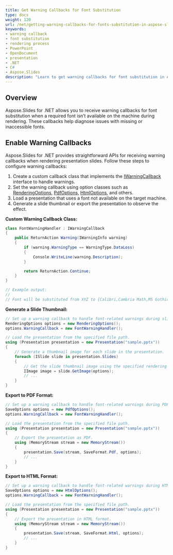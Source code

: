 ```yaml
---
title: Get Warning Callbacks for Font Substitution
type: docs
weight: 120
url: /net/getting-warning-callbacks-for-fonts-substitution-in-aspose-slides/
keywords:
- warning callback
- font substitution
- rendering process
- PowerPoint
- OpenDocument
- presentation
- .NET
- C#
- Aspose.Slides
description: "Learn to get warning callbacks for font substitution in Aspose.Slides for .NET and display PowerPoint and OpenDocument presentations accurately."
---
```


## **Overview**

Aspose.Slides for .NET allows you to receive warning callbacks for font substitution when a required font isn’t available on the machine during rendering. These callbacks help diagnose issues with missing or inaccessible fonts.

## **Enable Warning Callbacks**

Aspose.Slides for .NET provides straightforward APIs for receiving warning callbacks when rendering presentation slides. Follow these steps to configure warning callbacks:

1. Create a custom callback class that implements the [IWarningCallback](https://reference.aspose.com/slides/net/aspose.slides.warnings/iwarningcallback/) interface to handle warnings.
1. Set the warning callback using option classes such as [RenderingOptions](https://reference.aspose.com/slides/net/aspose.slides.export/renderingoptions/), [PdfOptions](https://reference.aspose.com/slides/net/aspose.slides.export/pdfoptions/), [HtmlOptions](https://reference.aspose.com/slides/net/aspose.slides.export/htmloptions/), and others.
1. Load a presentation that uses a font not available on the target machine.
1. Generate a slide thumbnail or export the presentation to observe the effect.

**Custom Warning Callback Class:**

```c#
class FontWarningHandler : IWarningCallback
{
    public ReturnAction Warning(IWarningInfo warning)
    {
        if (warning.WarningType == WarningType.DataLoss)
        {
            Console.WriteLine(warning.Description);
        }

        return ReturnAction.Continue;
    }
}

// Example output:
//
// Font will be substituted from XYZ to {Calibri,Cambria Math,MS Gothic,Gulim,Arial Unicode,SimSun,Segoe UI Symbol}}
```

**Generate a Slide Thumbnail:**

```c#
// Set up a warning callback to handle font-related warnings during slide rendering.
RenderingOptions options = new RenderingOptions();
options.WarningCallback = new FontWarningHandler();

// Load the presentation from the specified file path.
using (Presentation presentation = new Presentation("sample.pptx"))
{
    // Generate a thumbnail image for each slide in the presentation.
    foreach (ISlide slide in presentation.Slides)
    {
        // Get the slide thumbnail image using the specified rendering options.
        IImage image = slide.GetImage(options);
        // ...
    }
}
```

**Export to PDF Format:**

```c#
// Set up a warning callback to handle font-related warnings during PDF export.
SaveOptions options = new PdfOptions();
options.WarningCallback = new FontWarningHandler();

// Load the presentation from the specified file path.
using (Presentation presentation = new Presentation("sample.pptx"))
{
    // Export the presentation as PDF.
    using (MemoryStream stream = new MemoryStream())
    {
        presentation.Save(stream, SaveFormat.Pdf, options);
        // ...
    }
}
```

**Export to HTML Format:**

```c#
// Set up a warning callback to handle font-related warnings during HTML export.
SaveOptions options = new HtmlOptions();
options.WarningCallback = new FontWarningHandler();

// Load the presentation from the specified file path.
using (Presentation presentation = new Presentation("sample.pptx"))
{
    // Export the presentation in HTML format.
    using (MemoryStream stream = new MemoryStream())
    {
        presentation.Save(stream, SaveFormat.Html, options);
        // ...
    }
}
```
